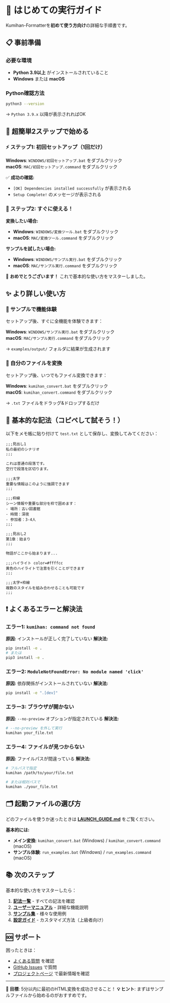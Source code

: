 # 🚀 はじめての実行ガイド

Kumihan-Formatterを**初めて使う方向け**の詳細な手順書です。

## 📋 事前準備

### 必要な環境
- **Python 3.9以上** がインストールされていること
- **Windows** または **macOS**

### Python確認方法
```bash
python3 --version
```
→ `Python 3.9.x` 以降が表示されればOK

## 🎯 超簡単2ステップで始める

### ⚡ ステップ1: 初回セットアップ（1回だけ）

**Windows**: `WINDOWS/初回セットアップ.bat` をダブルクリック  
**macOS**: `MAC/初回セットアップ.command` をダブルクリック

✅ **成功の確認:**
- `[OK] Dependencies installed successfully` が表示される
- `Setup Complete!` のメッセージが表示される

### 🎉 ステップ2: すぐに使える！

**変換したい場合:**
- **Windows**: `WINDOWS/変換ツール.bat` をダブルクリック
- **macOS**: `MAC/変換ツール.command` をダブルクリック

**サンプルを試したい場合:**
- **Windows**: `WINDOWS/サンプル実行.bat` をダブルクリック  
- **macOS**: `MAC/サンプル実行.command` をダブルクリック

🎉 **おめでとうございます！** これで基本的な使い方をマスターしました。

## ✨ より詳しい使い方

### 🎨 サンプルで機能体験
セットアップ後、すぐに全機能を体験できます：

**Windows**: `WINDOWS/サンプル実行.bat` をダブルクリック  
**macOS**: `MAC/サンプル実行.command` をダブルクリック

→ `examples/output/` フォルダに結果が生成されます

### 📝 自分のファイルを変換
セットアップ後、いつでもファイル変換できます：

**Windows**: `kumihan_convert.bat` をダブルクリック  
**macOS**: `kumihan_convert.command` をダブルクリック

→ `.txt` ファイルをドラッグ&ドロップするだけ

## 🎨 基本的な記法（コピペして試そう！）

以下をメモ帳に貼り付けて `test.txt` として保存し、変換してみてください：

```text
;;;見出し1
私の最初のシナリオ
;;;

これは普通の段落です。
空行で段落を区切ります。

;;;太字
重要な情報はこのように強調できます
;;;

;;;枠線
シーン情報や重要な部分を枠で囲めます：
- 場所：古い図書館
- 時間：深夜
- 参加者：3-4人
;;;

;;;見出し2
第1章：始まり
;;;

物語がここから始まります...

;;;ハイライト color=#ffffcc
黄色のハイライトで注意を引くことができます
;;;

;;;太字+枠線
複数のスタイルを組み合わせることも可能です
;;;
```

## ❗ よくあるエラーと解決法

### エラー1: `kumihan: command not found`
**原因:** インストールが正しく完了していない
**解決法:**
```bash
pip install -e .
# または
pip3 install -e .
```

### エラー2: `ModuleNotFoundError: No module named 'click'`
**原因:** 依存関係がインストールされていない
**解決法:**
```bash
pip install -e ".[dev]"
```

### エラー3: ブラウザが開かない
**原因:** `--no-preview` オプションが指定されている
**解決法:**
```bash
# --no-preview を外して実行
kumihan your_file.txt
```

### エラー4: ファイルが見つからない
**原因:** ファイルパスが間違っている
**解決法:**
```bash
# フルパスで指定
kumihan /path/to/your/file.txt

# または相対パスで
kumihan ./your_file.txt
```

## 🗂️ 起動ファイルの選び方

どのファイルを使うか迷ったときは **[LAUNCH_GUIDE.md](LAUNCH_GUIDE.md)** をご覧ください。

**基本的には:**
- **メイン変換**: `kumihan_convert.bat` (Windows) / `kumihan_convert.command` (macOS)
- **サンプル体験**: `run_examples.bat` (Windows) / `run_examples.command` (macOS)

## 📚 次のステップ

基本的な使い方をマスターしたら：

1. **[記法一覧](docs/user/SYNTAX_CHEATSHEET.txt)** - すべての記法を確認
2. **[ユーザーマニュアル](docs/user/USER_MANUAL.txt)** - 詳細な機能説明
3. **[サンプル集](examples/)** - 様々な使用例
4. **[設定ガイド](docs/user/CONFIG_GUIDE.md)** - カスタマイズ方法（上級者向け）

## 🆘 サポート

困ったときは：
- [よくある質問](docs/user/USER_MANUAL.txt) を確認
- [GitHub Issues](https://github.com/mo9mo9-uwu-mo9mo9/Kumihan-Formatter/issues) で質問
- [プロジェクトページ](https://github.com/mo9mo9-uwu-mo9mo9/Kumihan-Formatter) で最新情報を確認

---

**🎯 目標**: 5分以内に最初のHTML変換を成功させること！
**💡 ヒント**: まずはサンプルファイルから始めるのがおすすめです。